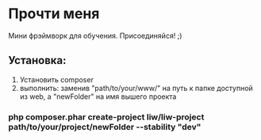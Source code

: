 # Прочти меня #

Мини фрэймворк для обучения. Присоединяйся! ;)

## Установка: ##
1. Установить composer
2. выполнить: заменив "path/to/your/www/" на путь к папке доступной из web, а "newFolder" на имя вышего проекта

### php composer.phar create-project liw/liw-project path/to/your/project/newFolder --stability "dev" ###
